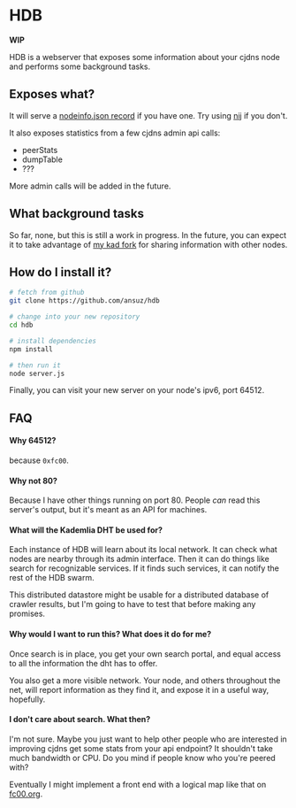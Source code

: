 # HDB

**WIP**

HDB is a webserver that exposes some information about your cjdns node and performs some background tasks.

## Exposes what?

It will serve a [nodeinfo.json record](https://github.com/hyperboria/docs/blob/master/cjdns/nodeinfo-json.md) if you have one. Try using [nij](https://github.com/clehner/nij) if you don't.

It also exposes statistics from a few cjdns admin api calls:

* peerStats
* dumpTable
* ???

More admin calls will be added in the future.

## What background tasks

So far, none, but this is still a work in progress. In the future, you can expect it to take advantage of [my kad fork](https://github.com/ansuz/kad-ipv6) for sharing information with other nodes.

## How do I install it?

```BASH
# fetch from github
git clone https://github.com/ansuz/hdb

# change into your new repository
cd hdb

# install dependencies
npm install

# then run it
node server.js
```

Finally, you can visit your new server on your node's ipv6, port 64512.

## FAQ

#### Why 64512? 

because `0xfc00`.

#### Why not 80?

Because I have other things running on port 80. People _can_ read this server's output, but it's meant as an API for machines.

#### What will the Kademlia DHT be used for?

Each instance of HDB will learn about its local network. It can check what nodes are nearby through its admin interface. Then it can do things like search for recognizable services. If it finds such services, it can notify the rest of the HDB swarm.

This distributed datastore might be usable for a distributed database of crawler results, but I'm going to have to test that before making any promises.

#### Why would I want to run this? What does it do for me?

Once search is in place, you get your own search portal, and equal access to all the information the dht has to offer.

You also get a more visible network. Your node, and others throughout the net, will report information as they find it, and expose it in a useful way, hopefully.

#### I don't care about search. What then?

I'm not sure. Maybe you just want to help other people who are interested in improving cjdns get some stats from your api endpoint? It shouldn't take much bandwidth or CPU. Do you mind if people know who you're peered with?

Eventually I might implement a front end with a logical map like that on [fc00.org](http://fc00.org).
